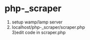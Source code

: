 # php-_scraper
1) setup wamp/lamp server </br>
2) localhost/php-_scraper/scraper.php</br>
3)edit code in scraper.php
